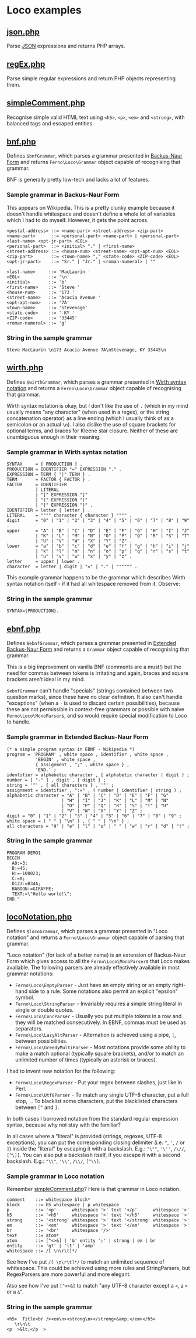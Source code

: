 # Loco examples

## [json.php](json.php)

Parse [JSON](http://json.org/) expressions and returns PHP arrays.

## [regEx.php](regEx.php)

Parse simple regular expressions and return PHP objects representing them.

## [simpleComment.php](simpleComment.php)

Recognise simple valid HTML text using `<h5>`, `<p>`, `<em>` and `<strong>`, with balanced tags and escaped entities.

## [bnf.php](bnf.php)

Defines `$bnfGrammar`, which parses a grammar presented in [Backus-Naur Form](http://en.wikipedia.org/wiki/Backus%E2%80%93Naur_Form) and returns `Ferno\Loco\Grammar` object capable of recognising that grammar.

BNF is generally pretty low-tech and lacks a lot of features.

### Sample grammar in Backus-Naur Form

This appears on Wikipedia. This is a pretty clunky example because it doesn't handle whitespace and doesn't define a whole lot of variables which I had to do myself. However, it gets the point across.

```
<postal-address> ::= <name-part> <street-address> <zip-part>
<name-part>      ::= <personal-part> <name-part> | <personal-part> <last-name> <opt-jr-part> <EOL>
<personal-part>  ::= <initial> "." | <first-name>
<street-address> ::= <house-num> <street-name> <opt-apt-num> <EOL>
<zip-part>       ::= <town-name> "," <state-code> <ZIP-code> <EOL>
<opt-jr-part>    ::= "Sr." | "Jr." | <roman-numeral> | ""

<last-name>     ::= 'MacLaurin '
<EOL>           ::= '\n'
<initial>       ::= 'b'
<first-name>    ::= 'Steve '
<house-num>     ::= '173 '
<street-name>   ::= 'Acacia Avenue '
<opt-apt-num>   ::= '7A'
<town-name>     ::= 'Stevenage'
<state-code>    ::= ' KY '
<ZIP-code>      ::= '33445'
<roman-numeral> ::= 'g'
```

### String in the sample grammar

```
Steve MacLaurin \n173 Acacia Avenue 7A\nStevenage, KY 33445\n
```

## [wirth.php](wirth.php)

Defines `$wirthGrammar`, which parses a grammar presented in [Wirth syntax notation](http://en.wikipedia.org/wiki/Wirth_syntax_notation) and returns a `Ferno\Loco\Grammar` object capable of recognising that grammar.

Wirth syntax notation is okay, but I don't like the use of `.` (which in my mind usually means "any character" (when used in a regex), or the string concatenation operator) as a line ending (which I usually think of as a semicolon or an actual `\n`). I also dislike the use of square brackets for optional terms, and braces for Kleene star closure. Neither of these are unambiguous enough in their meaning.

### Sample grammar in Wirth syntax notation

```
SYNTAX     = { PRODUCTION } .
PRODUCTION = IDENTIFIER "=" EXPRESSION "." .
EXPRESSION = TERM { "|" TERM } .
TERM       = FACTOR { FACTOR } .
FACTOR     = IDENTIFIER
           | LITERAL
           | "[" EXPRESSION "]"
           | "(" EXPRESSION ")"
           | "{" EXPRESSION "}" .
IDENTIFIER = letter { letter } .
LITERAL    = """" character { character } """" .
digit      = "0" | "1" | "2" | "3" | "4" | "5" | "6" | "7" | "8" | "9" .
upper      = "A" | "B" | "C" | "D" | "E" | "F" | "G" | "H" | "I" | "J" 
           | "K" | "L" | "M" | "N" | "O" | "P" | "Q" | "R" | "S" | "T" 
           | "U" | "V" | "W" | "X" | "Y" | "Z" .
lower      = "a" | "b" | "c" | "d" | "e" | "f" | "g" | "h" | "i" | "j" 
           | "k" | "l" | "m" | "n" | "o" | "p" | "q" | "r" | "s" | "t" 
           | "u" | "v" | "w" | "x" | "y" | "z" .
letter     = upper | lower .
character  = letter | digit | "=" | "." | """""" .
```

This example grammar happens to be the grammar which describes Wirth syntax notation itself - if it had all whitespace removed from it. Observe:

### String in the sample grammar

```
SYNTAX={PRODUCTION}.
```

## [ebnf.php](ebnf.php)
Defines `$ebnfGrammar`, which parses a grammar presented in [Extended Backus-Naur Form](http://en.wikipedia.org/wiki/Extended_Backus%E2%80%93Naur_Form) and returns a `Grammar` object capable of recognising that grammar.

This is a big improvement on vanilla BNF (comments are a must!) but the need for commas between tokens is irritating and again, braces and square brackets aren't ideal in my mind.

`$ebnfGrammar` can't handle "specials" (strings contained between two question marks), since these have no clear definition. It also can't handle "exceptions" (when a `-` is used to discard certain possibilities), because these are not permissible in context-free grammars or possible with naive `Ferno\Loco\MonoParser`s, and so would require special modification to Loco to handle.

### Sample grammar in Extended Backus-Naur Form

```
(* a simple program syntax in EBNF - Wikipedia *)
program = 'PROGRAM' , white space , identifier , white space ,
           'BEGIN' , white space ,
           { assignment , ";" , white space } ,
           'END.' ;
identifier = alphabetic character , { alphabetic character | digit } ;
number = [ "-" ] , digit , { digit } ;
string = '"' , { all characters } , '"' ;
assignment = identifier , ":=" , ( number | identifier | string ) ;
alphabetic character = "A" | "B" | "C" | "D" | "E" | "F" | "G"
                     | "H" | "I" | "J" | "K" | "L" | "M" | "N"
                     | "O" | "P" | "Q" | "R" | "S" | "T" | "U"
                     | "V" | "W" | "X" | "Y" | "Z" ;
digit = "0" | "1" | "2" | "3" | "4" | "5" | "6" | "7" | "8" | "9" ;
white space = ( " " | "\n" ) , { " " | "\n" } ;
all characters = "H" | "e" | "l" | "o" | " " | "w" | "r" | "d" | "!" ;
```

### String in the sample grammar

```
PROGRAM DEMO1
BEGIN
  A0:=3;
  B:=45;
  H:=-100023;
  C:=A;
  D123:=B34A;
  BABOON:=GIRAFFE;
  TEXT:=\"Hello world!\";
END."
```

## [locoNotation.php](locoNotation.php)

Defines `$locoGrammar`, which parses a grammar presented in "Loco notation" and returns a `Ferno\Loco\Grammar` object capable of parsing that grammar.

"Loco notation" (for lack of a better name) is an extension of Backus-Naur Form which gives access to all the `Ferno\Loco\MonoParser`s that Loco makes available. The following parsers are already effectively available in most grammar notations:

* `Ferno\Loco\EmptyParser` - Just have an empty string or an empty right-hand side to a rule. Some notations also permit an explicit "epsilon" symbol.
* `Ferno\Loco\StringParser` - Invariably requires a simple string literal in single or double quotes.
* `Ferno\Loco\ConcParser` - Usually you put multiple tokens in a row and they will be matched consecutively. In EBNF, commas must be used as separators.
* `Ferno\Loco\LazyAltParser` - Alternation is achieved using a pipe, `|`, between possibilities.
* `Ferno\Loco\GreedyMultiParser` - Most notations provide some ability to make a match optional (typically square brackets), and/or to match an unlimited number of times (typically an asterisk or braces).

I had to invent new notation for the following:

* `Ferno\Loco\RegexParser` - Put your regex between slashes, just like in Perl.
* `Ferno\Loco\Utf8Parser` - To match any single UTF-8 character, put a full stop, `.`. To blacklist some characters, put the blacklisted characters between `[^` and `]`.

In both cases I borrowed notation from the standard regular expression syntax, because why not stay with the familiar?

In all cases where a "literal" is provided (strings, regexes, UTF-8 exceptions), you can put the corresponding closing delimiter (i.e. `"`, `'`, `/` or `]`) inside the "literal" by escaping it with a backslash. E.g.: `"\""`, `'\''`, `/\//`, `[^\]]`. You can also put a backslash itself, if you escape it with a second backslash. E.g.: `"\\"`, `'\\'`, `/\\/`, `[^\\]`.

### Sample grammar in Loco notation

Remember [simpleComment.php](simpleComment.php)? Here is that grammar in Loco notation.

```
comment    ::= whitespace block*
block      ::= h5 whitespace | p whitespace
p          ::= '<p'      whitespace '>' text '</p'      whitespace '>'
h5         ::= '<h5'     whitespace '>' text '</h5'     whitespace '>'
strong     ::= '<strong' whitespace '>' text '</strong' whitespace '>'
em         ::= '<em'     whitespace '>' text '</em'     whitespace '>'
br         ::= '<br'     whitespace '/>'
text       ::= atom*
atom       ::= [^<>&] | '&' entity ';' | strong | em | br
entity     ::= 'gt' | 'lt' | 'amp'
whitespace ::= /[ \n\r\t]*/
```

See how I've put `/[ \n\r\t]*/` to match an unlimited sequence of whitespace. This could be achieved using more rules and StringParsers, but RegexParsers are more powerful and more elegant.

Also see how I've put `[^<>&]` to match "any UTF-8 character except a `<`, a `>` or a `&`".

### String in the sample grammar

```
<h5>  Title<br /><em\n><strong\n></strong>&amp;</em></h5>
   \r\n\t 
<p  >&lt;</p  >
```
